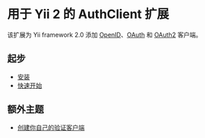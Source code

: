 用于 Yii 2 的 AuthClient 扩展
=============================

该扩展为 Yii framework 2.0 添加 [OpenID](http://openid.net/)、[OAuth](http://oauth.net/) 和 [OAuth2](http://oauth.net/2/) 客户端。


起步
----

* [安装](installation.md)
* [快速开始](quick-start.md)

额外主题
--------

* [创建你自己的验证客户端](creating-your-own-auth-clients.md)